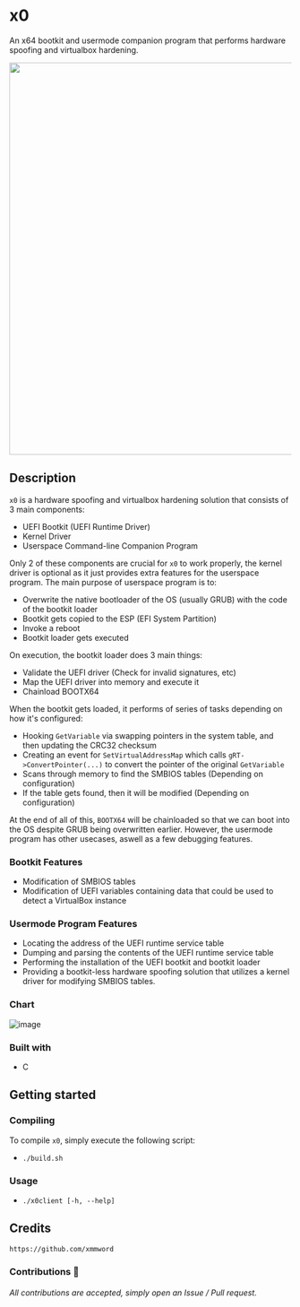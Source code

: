 # x0
An x64 bootkit and usermode companion program that performs hardware spoofing and virtualbox hardening.

<div align="center">
    <img src="https://user-images.githubusercontent.com/105472509/195727127-49de8c41-5af5-4b9a-af33-028735e21c98.PNG" width="700px"><br>
</div>

## Description
`x0` is a hardware spoofing and virtualbox hardening solution that consists of 3 main components:
- UEFI Bootkit (UEFI Runtime Driver)
- Kernel Driver
- Userspace Command-line Companion Program

Only 2 of these components are crucial for `x0` to work properly, the kernel driver is optional as it just provides extra features for the userspace program.
The main purpose of userspace program is to:
- Overwrite the native bootloader of the OS (usually GRUB) with the code of the bootkit loader
- Bootkit gets copied to the ESP (EFI System Partition)
- Invoke a reboot
- Bootkit loader gets executed

On execution, the bootkit loader does 3 main things:
- Validate the UEFI driver (Check for invalid signatures, etc)
- Map the UEFI driver into memory and execute it
- Chainload BOOTX64

When the bootkit gets loaded, it performs of series of tasks depending on how it's configured:
- Hooking `GetVariable` via swapping pointers in the system table, and then updating the CRC32 checksum
- Creating an event for `SetVirtualAddressMap` which calls `gRT->ConvertPointer(...)` to convert the pointer of the original `GetVariable`
- Scans through memory to find the SMBIOS tables    (Depending on configuration)
- If the table gets found, then it will be modified (Depending on configuration)

At the end of all of this, `BOOTX64` will be chainloaded so that we can boot into the OS despite GRUB being overwritten earlier. However, the usermode program has other usecases, aswell as a few debugging features.

### Bootkit Features
- Modification of SMBIOS tables
- Modification of UEFI variables containing data that could be used to detect a VirtualBox instance

### Usermode Program Features
- Locating the address of the UEFI runtime service table
- Dumping and parsing the contents of the UEFI runtime service table
- Performing the installation of the UEFI bootkit and bootkit loader
- Providing a bootkit-less hardware spoofing solution that utilizes a kernel driver for modifying SMBIOS tables.

### Chart
![image](https://user-images.githubusercontent.com/105472509/205988550-80a6d34f-fdde-4a12-aa56-af762e9e353e.png)

### Built with
- C

## Getting started
### Compiling
To compile `x0`, simply execute the following script:
- `./build.sh`

### Usage
- `./x0client [-h, --help]`

## Credits
```
https://github.com/xmmword
```
### Contributions 🎉
###### All contributions are accepted, simply open an Issue / Pull request.
